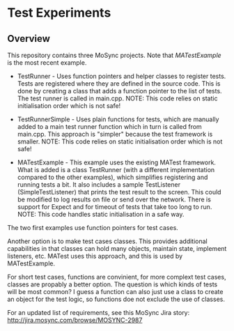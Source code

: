 # Test Experiments

## Overview

This repository contains three MoSync projects. Note that *MATestExample* is the most recent example.

* TestRunner - Uses function pointers and helper classes to register tests. Tests are registered where they are defined in the source code. This is done by creating a class that adds a function pointer to the list of tests. The test runner is called in main.cpp. NOTE: This code relies on static initialisation order which is not safe!

* TestRunnerSimple - Uses plain functions for tests, which are manually added to a main test runner function which in turn is called from main.cpp. This approach is "simpler" because the test framework is smaller. NOTE: This code relies on static initialisation order which is not safe!

* MATestExample - This example uses the existing MATest framework. What is added is a class TestRunner (with a different implementation compared to the other examples), which simplifies registering and running tests a bit. It also includes a sample TestListener (SimpleTestListener) that prints the test result to the screen. This could be modified to log results on file or send over the network. There is support for Expect and for timeout of tests that take too long to run.
NOTE: This code handles static initialisation in a safe way.

The two first examples use function pointers for test cases. 

Another option is to make test cases classes. This provides  additional capabilities in that classes can hold many objects, maintain state, implement listeners, etc. MATest uses this approach, and this is used by MATestExample.

For short test cases, functions are convinient, for more complext test cases, classes are propably a better option. The question is which kinds of tests will be most common? I guess a function can also just use a class to create an object for the test logic, so functions doe not exclude the use of classes.

For an updated list of requirements, see this MoSync Jira story: http://jira.mosync.com/browse/MOSYNC-2987

<!--

Text below refers to the first two examples, which are kind of ouydated now.

All examples currently have a problem, you cannot plug in a sublcass of TestRunner and instantiate it without editing the code in TestRunner.cpp. This can be fixed by adding another pluggable class, that is called for methods like registerTestResult, and reportResult. This would be very useful as it can be used to configure where tests results should be reported: on the display, saved in a file, or sent over the network. For MATest this does however work out-of-the-box, because the of the pluggable TestListener.

There is also no support for asynchronous tests, and this should be added (see discussion below).

I broke all conventions and used mixed case macros because they look nicer.

## Code example for TestRunner

Sample test cases (see file TestRunner/MyTests.cpp):

    #include "TestRunner.h"

    // Test defined without macros.
    void MyFirstTest(Test* __test)
    {
        __test->shouldHold(1==1, "1==1");
    }
    Test __MyFirstTest(MyFirstTest, "MyFirstTest");

    // Test defined with macros.
    TestCaseBegin(MySecondTest)
    {
        ShouldHold(1==1);
    }
    TestCaseEnd(MySecondTest)

    // Test defined with macros.
    TestCaseBegin(MyFailingTest)
    {
        ShouldHold(1==2);
    }
    TestCaseEnd(MyFailingTest)
    
Running tests (see file TestRunner/main.cpp):

    // Run tests and report the final result.
    TestRunner::mInstance->runAllTests();
    TestRunner::mInstance->reportResult();

## Code example for TestRunnerSimple

Sample test cases (see file TestRunnerSimple/MyTests.cpp):

    #include "TestRunner.h"

    // Test defined without macros.
    void MyFirstTest()
    {
        TestRunner::mInstance->registerTestResult(
            1==1, "MyFirstTest", "1==1");
    }

    // Test defined with macros.
    void MySecondTest()
    {
        TestCase("MySecondTest");
        ShouldHold(1==1);
    }

    // Test defined with macros.
    void MyFailingTest()
    {
        TestCase("MySecondTest");
        ShouldHold(1==2);
    }

    void RunAllTests()
    {
        MyFirstTest();
        MySecondTest();
        MyFailingTest();
    }

Running tests (see file TestRunnerSimple/main.cpp):
    
    // Declare entry point for running tests.
    void RunAllTests();

    // Run tests and report the final result.
    RunAllTests();
    TestRunner::mInstance->reportResult();

## Requirements discussion

Basic capabilities required:

* Run tests: Tests can be run explicitly (as in TestRunnerSimple) or be registered "automatically" (as in TestRunner). Perhaps it is good to support both ways.

* Log test results: A test framework is esentially a logging framework. Results could be reported as tests (asserts) are made, or collected and reported at the end of the test.

* Report test results: The framework needs a way to report a summary of the logged results. Results could be displayed on the display, written to a file, or sent to a server. It should be possible to plugin custom behaviour for this.

* Async tests: It should be possible to test event-based systems, where results are obtained asynchronously.

## Async tests

For async tests, it can be useful to have the ability to state that a certain condition/state is to be expected in the future. The test framework would then report a failure if the expected condition is not met within a given timeout.

It can also be useful to be able to wait with running next test until the currently running test is completed. For example, in a sequence of downloader test, one may not wish to start next test until the first one is completed, because then tests may interfer. It may also be that case that one do want downloder tests running in parallel, to test that case.

Here is a code sketch for async tests. The style used in this example is that a test (test case) is identified by a string. This is what the test logger (TestRunner) uses.

Defining tests:

    #include "TestRunner.h"

    void PlainTest(Test* test)
    {
        test->assert("1==1", 1==1);
    }
    
    void DownloaderTest1(Test* test)
    {
        // Tells test system to wait with running next test
        // until this test is done.
        test->waitUntilDone();
        
        // Tells tests sytem we expect this assert to happen
        // and it is a faiure if it does not happen.
        test->expect("DownloadFinished");
        
        // Some code for starting a downloader.
        startDownloading1();
    }
    
    // DownloaderTest1 downloader listener.
	void finishedDownloading(MAUtil::Downloader* downloader, MAHandle data)
    {
		Test* test = TestRunner::getTest("DownloaderTest1");
		test->assert("DownloadFinished", data > 0);
		test->done();
	}
    
    // Will run download in parallel with DownloaderTest3.
    void DownloaderTest2(Test* test)
    {
        // Tells tests sytem we expect this assert to happen
        // and it is a faiure if it does not happen.
        test->expect("DownloadFinished");
        
        // Some code for starting a downloader.
        startDownloading2();
    }
    
    // DownloaderTest2 downloader listener.
	void finishedDownloading(MAUtil::Downloader* downloader, MAHandle data)
    {
		Test* test = TestRunner::getTest("DownloaderTest2");
		test->assert("DownloadFinished", data > 0);
	}
    
    // Will run download in parallel with DownloaderTest2.
    void DownloaderTest3(Test* test)
    {
        // Tells tests sytem we expect this assert to happen
        // and it is a faiure if it does not happen.
        test->expect("DownloadFinished");
        
        // Some code for starting a downloader.
        startDownloading3();
    }
    
    // DownloaderTest3 downloader listener.
	void finishedDownloading(MAUtil::Downloader* downloader, MAHandle data)
    {
		Test* test = TestRunner::getTest("DownloaderTest3");
		test->assert("DownloadFinished", data > 0);
	}
    
    // Declare test cases.
    TestCase(PlainTest) // Expands to: Test __PlainTest(PlainTest, "PlainTest");
    TestCase(DownloaderTest1)
    TestCase(DownloaderTest2)
    TestCase(DownloaderTest3)
    
Running tests:

    // Run tests and report the final result.
    TestRunner::runAllTests();
    
    // Wait for tests to complete (for all expect calls to have a 
    // corresponding assert). Timeout after 20 seconds.
    TestRunner::waitForTestsToComplete(20000);
    
    // Report the result.
    TestRunner::reportResult();

The idea here is that TestRunner is a singleton where you can plugin your own class to handle test logging/reporting. For example:

    TestRunner::setLogger(new MyTestLogger());
    
Example of interface:

    class TestLogger
    {
        virtual void logTestResult(String testName, String assertName, bool cond) = 0;
        virtual void reportTestResult() = 0;
    };

What I do like about MATest is that there are no macros, and no global objects (singletons). This makes for a clean code structure with few assumptions.

-->
